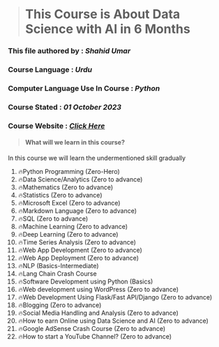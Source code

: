 > # This Course is About Data Science with AI in 6 Months

### This file authored by : *Shahid Umar*
### Course Language : *Urdu*
### Computer Language Use In Course : *Python*
### Course Stated : *01 October 2023*
### Course Website : *[Click Here](https://codanics.com/courses/six-months-of-ai-and-data-science-mentorship-program/)*

> #### What will we learn in this course?

In this course we will learn the undermentioned skill gradually

1. 🔥Python Programming (Zero-Hero)
2. 🔥Data Science/Analytics (Zero to advance)
3. 🔥Mathematics (Zero to advance)
4. 🔥Statistics (Zero to advance)
5. 🔥Microsoft Excel (Zero to advance)
6. 🔥Markdown Language (Zero to advance)
7. 🔥SQL (Zero to advance)
8. 🔥Machine Learning (Zero to advance)
9. 🔥Deep Learning (Zero to advance)
10. 🔥Time Series Analysis (Zero to advance)
11. 🔥Web App Development (Zero to advance)
12. 🔥Web App Deployment (Zero to advance)
13. 🔥NLP (Basics-Intermediate)
14. 🔥Lang Chain Crash Course
15. 🔥Software Development using Python (Basics)
16. 🔥Web development using WordPress (Zero to advance)
17. 🔥Web Development Using Flask/Fast API/Django (Zero to advance)
18. 🔥Blogging (Zero to advance)
19. 🔥Social Media Handling and Analysis (Zero to advance)
20. 🔥How to earn Online using Data Science and AI (Zero to advance)
21. 🔥Google AdSense Crash Course (Zero to advance)
22. 🔥How to start a YouTube Channel? (Zero to advance)